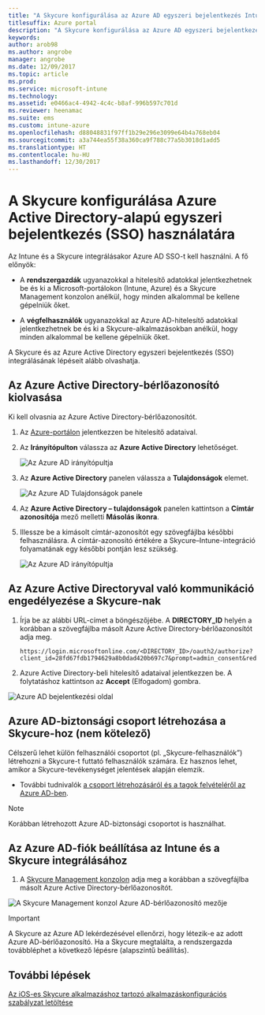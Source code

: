 ```yaml
---
title: "A Skycure konfigurálása az Azure AD egyszeri bejelentkezés Intune-nal való használatához"
titlesuffix: Azure portal
description: "A Skycure konfigurálása az Azure AD egyszeri bejelentkezés Intune-nal való használatához"
keywords: 
author: arob98
ms.author: angrobe
manager: angrobe
ms.date: 12/09/2017
ms.topic: article
ms.prod: 
ms.service: microsoft-intune
ms.technology: 
ms.assetid: e0466ac4-4942-4c4c-b8af-996b597c701d
ms.reviewer: heenamac
ms.suite: ems
ms.custom: intune-azure
ms.openlocfilehash: d88048831f97ff1b29e296e3099e64b4a768eb04
ms.sourcegitcommit: a3a744ea55f38a360ca9f788c77a5b3018d1add5
ms.translationtype: HT
ms.contentlocale: hu-HU
ms.lasthandoff: 12/30/2017
---
```

# <a name="configure-skycure-to-use-azure-active-directory-single-sign-on-sso"></a>A Skycure konfigurálása Azure Active Directory-alapú egyszeri bejelentkezés (SSO) használatára

Az Intune és a Skycure integrálásakor Azure AD SSO-t kell használni. A fő előnyök:

-   A **rendszergazdák** ugyanazokkal a hitelesítő adatokkal jelentkezhetnek be és ki a Microsoft-portálokon (Intune, Azure) és a Skycure Management konzolon anélkül, hogy minden alkalommal be kellene gépelniük őket.

-   A **végfelhasználók** ugyanazokkal az Azure AD-hitelesítő adatokkal jelentkezhetnek be és ki a Skycure-alkalmazásokban anélkül, hogy minden alkalommal be kellene gépelniük őket.

A Skycure és az Azure Active Directory egyszeri bejelentkezés (SSO) integrálásának lépéseit alább olvashatja.

## <a name="to-retrieve-the-azure-active-directory-tenant-id"></a>Az Azure Active Directory-bérlőazonosító kiolvasása

Ki kell olvasnia az Azure Active Directory-bérlőazonosítót.

1.  Az [Azure-portálon](https://portal.azure.com/) jelentkezzen be hitelesítő adataival.

2.  Az **Irányítópulton** válassza az **Azure Active Directory** lehetőséget.

    ![Az Azure AD irányítópultja](./media/skycure-sso-1.png)

3.  Az **Azure Active Directory** panelen válassza a **Tulajdonságok** elemet.

    ![Az Azure AD Tulajdonságok panele](./media/skycure-sso-2.png)

4.  Az **Azure Active Directory – tulajdonságok** panelen kattintson a **Címtár azonosítója** mező melletti **Másolás ikonra**.

5. Illessze be a kimásolt címtár-azonosítót egy szövegfájlba későbbi felhasználásra. A címtár-azonosító értékére a Skycure–Intune-integráció folyamatának egy későbbi pontján lesz szükség.

    ![Az Azure AD irányítópultja](./media/skycure-sso-3.png)

## <a name="allow-skycure-to-communicate-with-azure-active-directory"></a>Az Azure Active Directoryval való kommunikáció engedélyezése a Skycure-nak

1.  Írja be az alábbi URL-címet a böngészőjébe. A **DIRECTORY_ID** helyén a korábban a szövegfájlba másolt Azure Active Directory-bérlőazonosítót adja meg.

        https://login.microsoftonline.com/<DIRECTORY_ID>/oauth2/authorize?client_id=28fd67fdb1794629a8b0dad420b697c7&prompt=admin_consent&redirect_uri=https%3A%2F%2Fmc.skycure.com%2Fapi%2Fexternal%2Fmdm%2Faad_app_consent%2Fmanagement_callback&response_type=code

2.  Azure Active Directory-beli hitelesítő adataival jelentkezzen be. A folytatáshoz kattintson az **Accept** (Elfogadom) gombra.

![Azure AD bejelentkezési oldal](./media/skycure-sso-4.png)

## <a name="create-an-azure-ad-security-group-for-skycure-optional"></a>Azure AD-biztonsági csoport létrehozása a Skycure-hoz (nem kötelező)

Célszerű lehet külön felhasználói csoportot (pl. „Skycure-felhasználók”) létrehozni a Skycure-t futtató felhasználók számára. Ez hasznos lehet, amikor a Skycure-tevékenységet jelentések alapján elemzik.

-   További tudnivalók [a csoport létrehozásáról és a tagok felvételéről az Azure AD-ben](https://docs.microsoft.com/azure/active-directory/active-directory-groups-create-azure-portal).

> [!NOTE] 
> Korábban létrehozott Azure AD-biztonsági csoportot is használhat.

## <a name="configure-the-azure-ad-account-to-integrate-intune-with-skycure"></a>Az Azure AD-fiók beállítása az Intune és a Skycure integrálásához

1.  A [Skycure Management konzolon](https://aad.skycure.com/) adja meg a korábban a szövegfájlba másolt Azure Active Directory-bérlőazonosítót.

![A Skycure Management konzol Azure AD-bérlőazonosító mezője](./media/skycure-sso-5.png)

> [!IMPORTANT] 
> A Skycure az Azure AD lekérdezésével ellenőrzi, hogy létezik-e az adott Azure AD-bérlőazonosító. Ha a Skycure megtalálta, a rendszergazda továbbléphet a következő lépésre (alapszintű beállítás).

## <a name="next-steps"></a>További lépések

[Az iOS-es Skycure alkalmazáshoz tartozó alkalmazáskonfigurációs szabályzat letöltése](skycure-ios-app-configuration-policy-download.md)
